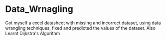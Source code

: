 # Data_Wrnagling
Got myself a excel datasheet with missing and incorrect dataset, using data wrangling techniques, fixed and predicted the values of the dataset. Also Learnt Dijkstra's Algorithm
